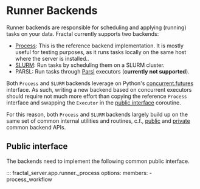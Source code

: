 # Runner Backends

Runner backends are responsible for scheduling and applying (running) tasks on
your data. Fractal currently supports two backends:

* [Process](process.md):
    This is the reference backend implementation. It is mostly useful for
    testing purposes, as it runs tasks locally on the same host where the
    server is installed..
* [SLURM](slurm.md):
    Run tasks by scheduling them on a SLURM cluster.
* PARSL:
    Run tasks through [Parsl](http://parsl-project.org) executors (**currently
    not supported**).

Both `Process` and `SLURM` backends leverage on Python's
[concurrent.futures](https://docs.python.org/3/library/concurrent.futures.html)
interface. As such, writing a new backend based on concurrent executors should
require not much more effort than copying the reference `Process` interface
and swapping the `Executor` in the [public interface](#public-interface)
coroutine.

For this reason, both `Process` and `SLURM` backends largely build up on the
same set of common internal utilities and routines, c.f.,
[public](../../reference/fractal_server/app/runner/common/) and
[private](../../reference/fractal_server/app/runner/_common/) common backend
APIs.

## Public interface

The backends need to implement the following common public interface.

::: fractal_server.app.runner._process
    options:
        members:
            - process_workflow
